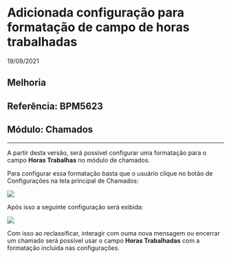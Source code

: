 # Adicionada configuração para formatação de campo de horas trabalhadas
19/09/2021
## Melhoria
## Referência: BPM5623
## Módulo: Chamados
***

A partir desta versão, será possível configurar uma formatação para o campo **Horas Trabalhas** no módulo de chamados.

Para configurar essa formatação basta que o usuário clique no botão de Configurações na tela principal de Chamados:

![]([PATH_IMG]/BPM5623_botao_configuracoes.png)

Após isso a seguinte configuração será exibida:

![]([PATH_IMG]/BPM5623_configuracao_formatacao.png)

Com isso ao reclassificar, interagir com ouma nova mensagem ou encerrar um chamado será possível usar o campo **Horas Trabalhadas** com a formatação incluida nas configurações.